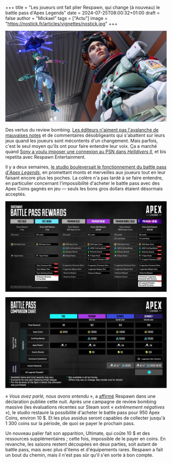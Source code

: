 +++
title = "Les joueurs ont fait plier Respawn, qui change (à nouveau) le battle pass d'Apex Legends"
date = 2024-07-25T08:00:32+01:00
draft = false
author = "Mickael"
tags = ["Actu"]
image = "https://nostick.fr/articles/vignettes/nostick.jpg"
+++

![Apex Legends](apex-legends1.jpg) 

Des vertus du review bombing. [Les éditeurs n'aiment pas l'avalanche de mauvaises notes](https://nostick.fr/articles/2024/juillet/2407-gta-vi-review-bombing/) et de commentaires désobligeants qui s'abattent sur leurs jeux quand les joueurs sont mécontents d'un changement. Mais parfois, c'est le seul moyen qu'ils ont pour faire entendre leur voix. Ça a marché quand [Sony a voulu imposer une connexion au PSN dans *Helldivers II*](https://nostick.fr/articles/2024/mai/0505-sony-fait-plonger-helldivers-2-en-enfer/), et bis repetita avec Respawn Entertainment.

Il y a deux semaines, [le studio bouleversait le fonctionnement du battle pass d'*Apex Legends*](https://nostick.fr/articles/2024/juillet/0907-battle-pass-apex-legends-respawn/), en promettant monts et merveilles aux joueurs tout en leur faisant encore plus les poches. La colère n'a pas tardé à se faire entendre, en particulier concernant l'impossibilité d'acheter le battle pass avec des Apex Coins gagnés en jeu — seuls les bons gros dollars étaient désormais acceptés.

![Apex Legends](apex-legends-tableau-battle-pass.jpg "L'ancien nouveau battle pass…") 

![Apex Legends](battle-pass-apex-legends.jpg "… et le nouveau (nouveau) battle pass.") 

« *Vous avez parlé, nous avons entendu* », a [affirmé](https://x.com/PlayApex/status/1816156552396734859) Respawn dans une déclaration publiée cette nuit. Après une campagne de review bombing massive (les évaluations récentes sur Steam sont « *extrêmement négatives* »), le studio restaure la possibilité d'acheter le battle pass pour 950 Apex Coins, environ 10 $. Et les plus assidus seront capables de collecter jusqu'à 1 300 coins sur la période, de quoi se payer le prochain pass.

Un nouveau palier fait son apparition, Ultimate, qui coûte 10 $ et des ressources supplémentaires ; cette fois, impossible de le payer en coins. En revanche, les saisons restent découpées en deux parties, soit autant de battle pass, mais avec plus d'items et d'équipements rares. Respawn a fait un bout du chemin, mais il n'est pas sûr qu'il s'en sorte à bon compte.